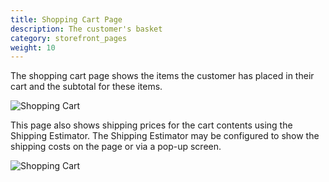 ```yaml
---
title: Shopping Cart Page
description: The customer's basket 
category: storefront_pages
weight: 10
---
```


The shopping cart page shows the items the customer has placed in their cart and the subtotal for these items. 

![Shopping Cart](/images/shopping_cart.png)

This page also shows shipping prices for the cart contents using the Shipping Estimator.   The Shipping Estimator may be configured to show the shipping costs on the page or via a pop-up screen.  

![Shopping Cart](/images/shipping_estimator.png)

